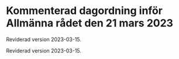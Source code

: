 # Kommenterad dagordning inför Allmänna rådet den 21 mars 2023

Reviderad version 2023-03-15.

Reviderad version 2023-03-15.
